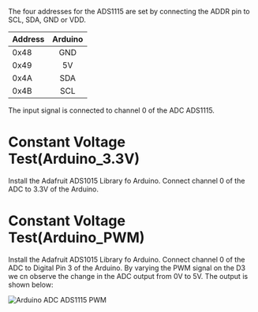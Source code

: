 The four addresses for the ADS1115 are set by connecting the ADDR pin to SCL, SDA, GND or VDD.

| Address | Arduino       |
| --------|:-------------:| 
| 0x48    | GND           | 
| 0x49    | 5V            |   
| 0x4A    | SDA           |
| 0x4B    | SCL           |  

The input signal is connected to channel 0 of the ADC ADS1115.

# Constant Voltage Test(Arduino_3.3V)
Install the Adafruit ADS1015 Library fo Arduino.
Connect channel 0 of the ADC to 3.3V of the Arduino.


# Constant Voltage Test(Arduino_PWM)
Install the Adafruit ADS1015 Library fo Arduino.
Connect channel 0 of the ADC to Digital Pin 3 of the Arduino. By varying the PWM signal on the D3 we cn observe the change in the ADC output from 0V to 5V. The output is shown below:

![Arduino ADC ADS1115 PWM](https://github.com/jonathanrjpereira/Smart-Energy-Monitor/blob/master/img/ADS1115%20Arduino%20PWM.PNG)
